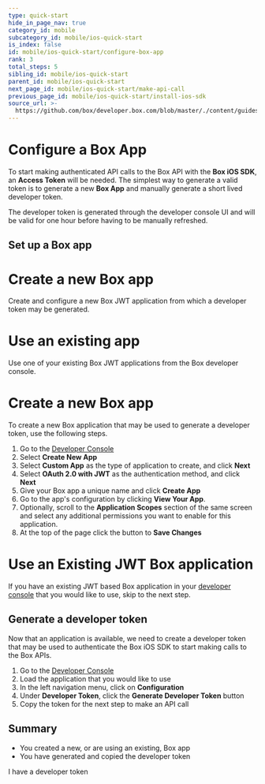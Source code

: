 ```yaml
---
type: quick-start
hide_in_page_nav: true
category_id: mobile
subcategory_id: mobile/ios-quick-start
is_index: false
id: mobile/ios-quick-start/configure-box-app
rank: 3
total_steps: 5
sibling_id: mobile/ios-quick-start
parent_id: mobile/ios-quick-start
next_page_id: mobile/ios-quick-start/make-api-call
previous_page_id: mobile/ios-quick-start/install-ios-sdk
source_url: >-
  https://github.com/box/developer.box.com/blob/master/./content/guides/mobile/ios-quick-start/3-configure-box-app.md
---
```


# Configure a Box App

To start making authenticated API calls to the Box API with the **Box iOS
SDK**, an **Access Token** will be needed. The simplest way to generate a valid
token is to generate a new **Box App** and manually generate a short lived
developer token.

The developer token is generated through the developer console UI and will be
valid for one hour before having to be manually refreshed.

## Set up a Box app

<Grid columns='2'>

<Choose option='ios.app_type' value='create_new' color='blue'>

# Create a new Box app

Create and configure a new Box JWT application from which a developer
token may be generated.

</Choose>

<Choose option='ios.app_type' value='use_own' color='red'>

# Use an existing app

Use one of your existing Box JWT applications from the Box developer
console.

</Choose>

</Grid>

<Choice option='ios.app_type' value='create_new' color='blue'>

# Create a new Box app

To create a new Box application that may be used to generate a developer
token, use the following steps.

1. Go to the [Developer Console][devconsole]
1. Select **Create New App**
1. Select **Custom App** as the type of application to create, and click
**Next**
1. Select **OAuth 2.0 with JWT** as the authentication method, and click
**Next**
1. Give your Box app a unique name and click **Create App**
1. Go to the app's configuration by clicking **View Your App**.
1. Optionally, scroll to the **Application Scopes** section of the same screen
and select any additional permissions you want to enable for this
application.
1. At the top of the page click the button to **Save Changes**

</Choice>

<Choice option='ios.app_type' value='use_own' color='red'>

# Use an Existing JWT Box application

If you have an existing JWT based Box application in your
[developer console][devconsole] that you
would like to use, skip to the next step.

</Choice>

## Generate a developer token

Now that an application is available, we need to create a developer token that
may be used to authenticate the Box iOS SDK to start making calls to the Box
APIs.

1. Go to the [Developer Console][devconsole]
1. Load the application that you would like to use
1. In the left navigation menu, click on **Configuration**
1. Under **Developer Token**, click the **Generate Developer Token** button
1. Copy the token for the next step to make an API call

## Summary

* You created a new, or are using an existing, Box app
* You have generated and copied the developer token

<Observe option='ios.app_type' value='use_own,create_new'>
<Next>

I have a developer token

</Next>

</Observe>

[devconsole]: https://cloud.app.box.com/developers/console
